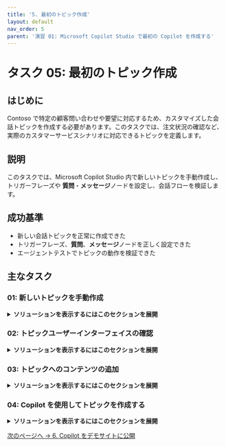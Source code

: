 ```yaml
---
title: '5. 最初のトピック作成'
layout: default
nav_order: 5
parent: '演習 01: Microsoft Copilot Studio で最初の Copilot を作成する'
---
```


# タスク 05: 最初のトピック作成

## はじめに

Contoso で特定の顧客問い合わせや要望に対応するため、カスタマイズした会話トピックを作成する必要があります。このタスクでは、注文状況の確認など、実際のカスタマーサービスシナリオに対応できるトピックを定義します。

## 説明

このタスクでは、Microsoft Copilot Studio 内で新しいトピックを手動作成し、トリガーフレーズや **質問**・**メッセージ**ノードを設定し、会話フローを検証します。

## 成功基準

- 新しい会話トピックを正常に作成できた
- トリガーフレーズ、**質問**、**メッセージ**ノードを正しく設定できた
- エージェントテストでトピックの動作を検証できた

## 主なタスク

### 01: 新しいトピックを手動作成

<details markdown="block"> 
  <summary><strong>ソリューションを表示するにはこのセクションを展開</strong></summary> 

1. 画面右上付近の **設定** を選択します。

    ![3f5fs0ge.jpg](../../media/3f5fs0ge.jpg)

1. 左側の設定メニューで **生成 AI** を選択します。

1. **エージェントの対話方法** で **クラシック** を選択し、下部の **保存** をクリックします。

    ![g6rkwx7e.jpg](../../media/g6rkwx7e.jpg)

1. 保存が完了したら、**設定** ページ右上の **X** を選択します。

    ![umzvacg5.jpg](../../media/umzvacg5.jpg)

1. 上部バーの **トピック** を選択します。

    ![f9fqwoym.jpg](../../media/f9fqwoym.jpg)

1. **トピックを追加** を選択し、**空白から** を選択します。

    ![iebpj8wt.jpg](../../media/iebpj8wt.jpg)

1. ウィンドウの左上隅にある **無題** を選択し、`注文状況の確認` と入力してトピックタイトルを変更します。

    ![ta1479st.jpg](../../media/ta1479st.jpg)

1. **トリガー** ノード内の **フレーズ** で **編集** を選択します。

    ![aa07x0rq.jpg](../../media/aa07x0rq.jpg)

1. **フレーズの追加** に、次のフレーズをそれぞれ **Enter** キーまたは **+** ボタンを押して入力します。

    - `order status` 
    - `track my order` 
    - `where is my package` 
    - `check order status` 
    - `has my order shipped`

    ![ycn03ej5.jpg](../../media/ycn03ej5.jpg)

1. メインキャンバスペインの右上にある **詳細** ボタンを選択します。

    ![qd9alxfd.jpg](../../media/qd9alxfd.jpg)

> [!NOTE]
> ここでは、エンドユーザーに表示されるトピックの **表示名** と、作成者が見るトピックの **名前** を異なるものに設定できます。

> [!IMPORTANT]
> **表示名** は、ユーザーの発話に対して複数のトピックが一致した場合に、ユーザーに選択を促すために使われます（「言い換えれば...」という質問とともに、2 つまたは 3 つの認識されたトピックのいずれかを選択するようユーザーに促されます）。
>
> ジェネレーティブ AI オーケストレーションがトピック トリガー用の組み込み自然言語理解の代わりに使われる場合、表示名はモデル表示名と呼ばれ、意図検出プロセスの一部としてモデル説明に追加されます。
>
> **詳細** ペインは、トピックが別のトピックによって呼び出されたとき、またはジェネレーティブ AI オーケストレーションがオンになっているときに、トピック入力と出力変数を構成できる場所でもあります。これは、オーケストレーターとしてジェネレーティブ AI を使っている場合に、必要な変数をスロット埋めし、ユーザーに不足している入力を自動的に促すために、大規模な言語モデルを効果的に使うためです。

1. キャンバスの右上にある **保存** を選択してトピックを保存します。

    ![541830on.jpg](../../media/541830on.jpg)
   
</details>

### 02: トピックユーザーインターフェイスの確認

<details markdown="block"> 
  <summary><strong>ソリューションを表示するにはこのセクションを展開</strong></summary> 

最初のトピックを作成したばかりですが、トピックにはトリガーフレーズ以外のコンテンツは含まれていません。これから、作成したトピックを確認するために、著者用ユーザーインターフェイス (UI) を探索します。

![zdndr6if.jpg](../../media/zdndr6if.jpg)

1. **トピックタイトル** - 現在編集しているトピックの名前で、**トピック** ページに表示されます。 

1. **生産性バー** - ノード (**メッセージ**、**質問** など) のカット、コピー、ペースト、削除などのツールにアクセスできます。 

1. **Copilot**、**コメント**、**変数**、**トピック チェッカー**、**詳細**、**分析**、**コード エディターを開く**、および **デフォルトにリセット** ボタン - この領域には、説明文を自然言語で入力することでトピックの作成と更新を支援する Copilot や、著者がノードにコメントを残して共同作業できる **コメント**、トピック レベルおよびグローバル変数のリストとテスト タブでの実行時値を確認するための **変数** メニュー、トピックのエラーを検出してチェックするためにいつでもキャンバスから実行できる **トピック チェッカー** などが含まれています (未解決のままにしておくとエージェントの公開を妨げる可能性があります)。また、トピックのプロパティにアクセスするための **詳細** も含まれています。 

1. **その他** - 分析ではトピックの使用状況に関するメトリックが表示され、コード エディターを開くと、開発者が直接編集できるトピックの基になる YAML 構成のプロ コード ビューにユーザー インターフェイスが切り替わります。一部のシステム トピックでは、デフォルトにリセット オプションを使用して、トピック コンテンツを元の状態に戻すことができます。 

1. **保存** ボタンはトピックの変更を保存します。 

1. **トピックの詳細** メニューでは、エージェントの作成者がトピックの名前、表示名、説明、およびステータス (アクティブ/非アクティブ) を更新できます。ジェネレーティブ AI オーケストレーションが有効になっていると、表示名はモデル表示名に置き換えられ、モデル説明が利用できるようになります。このメニューでは、入力と出力の構成も可能です。入力は、ジェネレーティブ AI をオーケストレーターとして使用する場合に自動的にスロット埋めされます。 

1. **トリガースイッチャー** ボタンは、すべてのトピックの **トリガー** ノードに表示されます。デフォルトでは、新しいトピックには **フレーズ** トリガー (または、ジェネレーティブ AI オーケストレーションが有効な場合は Copilot によってトリガーされる) が設定されていますが、これを **メッセージ受信**、**イベント受信**、**アクティビティ受信**、**会話の更新受信**、**呼び出し受信**、**リダイレクト**、**非アクティブ** に切り替えることができます。 

1. **新しいノードの追加** - エージェントの作成者が、メッセージの送信、質問の追加、条件の追加など、トピックにアクティビティを追加してダイアログ ロジックを構築できます。 

1. **著作権キャンバス コントロール** - 大規模なトピックでは著作権キャンバスが大きくなる可能性があるため、これらのコントロールを使用して著作権キャンバスをナビゲートできます。含まれるコントロールには、キャンバスのマップ、ズーム、手、選択、リセットがあります。 

</details>

### 03: トピックへのコンテンツの追加

<details markdown="block"> 
  <summary><strong>ソリューションを表示するにはこのセクションを展開</strong></summary> 

このタスクでは、トピックに大量のコンテンツを追加する方法は説明しません。むしろ、トピックを作成し、テストし、Microsoft Copilot Studio で公開するという全体的なプロセスに慣れるために、単一の **質問** ノード、**メッセージ** ノード、およびトピックのリダイレクトを追加する手順を示します。この後の演習では、Microsoft Copilot Studio における作成機能の詳細情報を提供します。

このタスクの次のセクションでは、Microsoft Copilot Studio の中心的なコンポーネントとトピック作成に関する基礎知識を説明します。

エージェントの作成者として、ユーザーからの応答を期待し、その情報に基づいて何かを行う場合は **質問** ノードを使用する必要があります。ユーザーの応答は変数に保存され、**質問** ノードはエンティティとスロット埋め機能も使用できます。これらの概念は、この演習の後の方で説明されます。

**質問** ノードは、リッチ テキスト、スピーチ作成、リッチ テキスト応答タイプ (画像、ビデオ、アダプティブ カードなど) など、**メッセージ** ノードと同様の多くの機能を使用します。

1. キャンバスの **トリガー** ノードの下にある **+** ボタンを選択し、**質問をする** を選択して新しい **質問** ノードを追加します。

	![7dglonjg.jpg](../../media/7dglonjg.jpg)

1. テキストボックスに次のように入力します。

	`ご注文について何を知りたいですか？`

1. **識別** の下にあるエントリを選択し、次に **ユーザーの応答全体** を選択します。 

	![dmcb0hkl.jpg](../../media/dmcb0hkl.jpg)

> [!IMPORTANT]
> このノードは、トピックがトリガーされた後にユーザーに何をしたいかを尋ねる質問をしています。エンティティとスロット埋めを使用するようにこのタスクを拡張する演習が後にあります。

1. **ユーザー応答を変数として保存** の下で、ユーザー応答はデフォルトで **Var1** という名前の変数に保存されます。 

	**Var1** を選択し、**変数名** に `OrderRequest` と入力します。

    ![wipm194z.jpg](../../media/wipm194z.jpg)

> [!IMPORTANT]
> 変数を参照するときに明確に識別できるように、常に変数に適切な名前を付けることがベスト プラクティスです。これにより、テストを実行したり、実行時に変数の値を確認したりする際に明確さが増します。
>
> 顧客やパートナーは、一貫性と保守の容易さのために、変数に対して命名規則を定義して従うことができます。

> [!IMPORTANT]
> 質問の動作は、3 点リーダー、**プロパティ**、および **質問の動作** を選択することでカスタマイズできます。ここから、質問をスキップできるかどうか、ユーザーに再度プロンプトを表示する回数、検証ルール、ユーザーが期待どおりに回答しなかった場合に何が起こるかを定義できます。  
>
> ユーザーが質問に答えずに別のトピックにジャンプできるかどうかを定義することもでき、割り込みが発生した場合に許可されるトピックのリストを定義できます。ユーザーに期待される回答を正しく理解してもらうために、再試行プロンプトを定義することがベスト プラクティスです。ユーザーに質問に正しく回答してもらうために、より明示的に説明することが適切になります。
>
> **基本的な知識: メッセージノード**
> - **メッセージ** ノードを使用して、ユーザーにメッセージを表示できます。このメッセージは、会話のトピックに基づいて単純なものである場合と、複雑なものである場合があります。対照的に、**メッセージ** ノードはユーザーからの応答を期待したり保存したりしません。**メッセージ** ノードには、テキストやカード、画像、ビデオ、アダプティブ カードなどの高度なオプションで表示できるリッチ テキスト オプションもあります。

> [!IMPORTANT]
> エージェントをより自然で人間らしく聞こえさせるために、メッセージのバリエーションを構成して、エージェントが構成されたメッセージの 1 つを送信できるようにします。同じメッセージの厳密な繰り返しを避けることができます。
>
> また、ユーザーに表示されるテキストの本文内で変数を使うこともでき、変数に格納されているデータに基づいて動的に変化します。この機能により、メッセージをより個人的なものにすることができます。たとえば、「こんにちは {System.User.FirstName}、ご注文の詳細をお調べしますので、もうしばらくお待ちください」のように表示されます。
>
> 変数は、データの自動化や計算を実行するためにも使用できます。後の演習で、変数の詳細が説明されます。
>
> 最後に、Power Fx フォーミュラを追加して、さらに動的なコンテンツを作成することもできます。

1. **質問** ノードの下にある **+** ボタンを選択し、**メッセージを送信** を選択して **メッセージ** ノードを作成します。 

	![qk402n2v.jpg](../../media/qk402n2v.jpg)

1. 次のように、顧客の質問を確認するメッセージを入力します。 

	`ご質問ありがとうございます！`

1. **メッセージ** ノードの下にある **+** ボタンを選択し、**トピック管理** を選択し、**別のトピックに移動** を選択し、**会話の終了** を選択します。
	
	![wawkk3oa.jpg](../../media/wawkk3oa.jpg)

> [!NOTE]
> これは、質問に対する回答を確認し、顧客満足度調査への記入を提案するチャット セッションを終了するためのトピックにリダイレクトします。

> [!IMPORTANT]
> 明示的な対話パスの最後には、必ず **会話の終了** トピックを設定することがベスト プラクティスです。そうすれば、エンドユーザーは自分の質問が解決されたことを確認できます。ユーザーが確認すると、顧客満足度 (CSAT) 調査が表示されます。解決率と CSAT スコアの両方がエージェント分析に表示されます。

1. キャンバスの右上にある **保存** を選択してトピックを保存します。

	![pvfulgjl.jpg](../../media/pvfulgjl.jpg)

1. **エージェントをテスト** ペインで、ペインの右上隅にある更新アイコンを選択して新しい会話を開始します。 

	![01sxc5ks.jpg](../../media/01sxc5ks.jpg)

1. 次のプロンプトを 2 回入力して、エージェントが期待どおりに動作することを確認します。 

	`注文状況を確認したいのですが`

	![hp9tmjye.jpg](../../media/hp9tmjye.jpg)


> [!IMPORTANT]
> トリガーフレーズは、ユーザーが言う可能性のあるすべての発話と正確に一致する必要はありません。

</details>

### 04: Copilot を使用してトピックを作成する

<details markdown="block"> 
  <summary><strong>ソリューションを表示するにはこのセクションを展開</strong></summary> 

Microsoft Copilot Studio でのトピックの作成は、以前よりも簡単になりました。これで、自然言語を使用してトピックの目的を説明することで、Microsoft Copilot Studio でトピックを作成できるようになりました。**Copilot による説明からの作成** 機能を使用すると、トピックを自動的に構築できるため、この演習の最初のタスクで経験したいくつかの手動ステップを減らすことができます。このタスクでは、Copilot を使用してトピックを簡単かつ迅速に作成する方法を学びます。

1. 上部バーの **トピック** を選択します。

	![f9fqwoym.jpg](../../media/f9fqwoym.jpg)

1. **トピックを追加** を選択し、次に **Copilot による説明から作成** を選択します。 

	![pwiy8m09.jpg](../../media/pwiy8m09.jpg)

1. 新しいウィンドウに次のように入力します。

    | 項目 | 値 |
    |----------|---------------------------------------------------------|
    | **トピックに名前を付ける** | `サポート チケット` |
    | **次の操作を実行するトピックを作成** | `タイトル、重大度 (高/中/低)、説明、および更新通知を送信するメールアドレスを含むサポート チケットを作成します。次の命名パターンに従って変数を定義します: Topic.TicketTitle.` |

1. ペインの右下隅にある **作成** を選択します。
 	
	![dndgz6g7.jpg](../../media/dndgz6g7.jpg)

> [!NOTE]
> Copilot は、トリガーフレーズ、**質問** ノード、エンティティの選択、変数の命名、**メッセージ** ノードの確認を含むトピックを作成します。

1. **Copilot で編集** ペインがまだ開いていない場合は、キャンバスの上部にある **Copilot** を選択します。 

	![j7xhdf8b.jpg](../../media/j7xhdf8b.jpg)

1. **Copilot で編集** ペインの **何をしますか?** の下に、次の追加指示を追加し、**更新** を選択します。

	`最後のメッセージの前に、メール、電話、SMS のいずれかのユーザーの希望する連絡方法を尋ねえる質問を追加します。`

	![50zag8tq.jpg](../../media/50zag8tq.jpg)

> [!NOTE]
> Copilot は、自動的にキャンバスの下部に **質問** ノードを追加し、顧客に連絡方法を尋ね、その選択肢を変数に保存します。

	![lomv7en4.jpg](../../media/lomv7en4.jpg)

> [!WARNING]
> 次のエラーが表示された場合は、このステップをスキップします。

	![p17qtbu1.jpg](../../media/p17qtbu1.jpg)

> [!IMPORTANT]
> Microsoft Copilot Studio の Copilot 機能を使用すると、作成時間が大幅に短縮され、自然言語を使って新しいトピックを作成および編集できるようになります。
>
> さらに、**Copilot で編集** パネルには、作成された更新内容が表示され、トピックの更新に関する提案が表示されます。

1. キャンバスの右上にある **保存** を選択してトピックを保存します。

</details>

[次のページへ → 6. Copilot をデモサイトに公開](0106.md)
